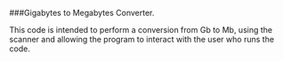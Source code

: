 ###Gigabytes to Megabytes Converter.

This code is intended to perform a conversion from Gb to Mb, using the scanner and allowing the program to interact with the user who runs the code.

